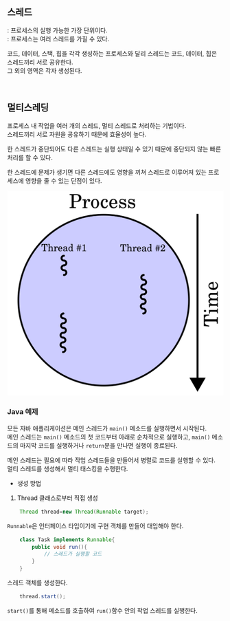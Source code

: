 ## 스레드
: 프로세스의 실행 가능한 가장 단위이다.  
: 프로세스는 여러 스레드를 가질 수 있다.  

코드, 데이터, 스택, 힙을 각각 생성하는 프로세스와 달리 스레드는 코드, 데이터, 힙은 스레드끼리 서로 공유한다.  
그 외의 영역은 각자 생성된다.  

<br/>

## 멀티스레딩
프로세스 내 작업을 여러 개의 스레드, 멀티 스레드로 처리하는 기법이다.  
스레드끼리 서로 자원을 공유하기 때문에 효율성이 높다.  

한 스레드가 중단되어도 다른 스레드는 실행 상태일 수 있기 때문에 중단되지 않는 빠른 처리를 할 수 있다.  

한 스레드에 문제가 생기면 다른 스레드에도 영향을 끼쳐 스레드로 이루어져 있는 프로세스에 영향을 줄 수 있는 단점이 있다.  

<img src="../image/multithread.png">

### Java 예제
모든 자바 애플리케이션은 메인 스레드가 `main()` 메소드를 실행하면서 시작된다.  
메인 스레드는 `main()` 메소드의 첫 코드부터 아래로 순차적으로 실행하고, `main()` 메소드의 마지막 코드를 실행하거나 `return`문을 만나면 실행이 종료된다.  

메인 스레드는 필요에 따라 작업 스레드들을 만들어서 병렬로 코드를 실행할 수 있다.  
멀티 스레드를 생성해서 멀티 태스킹을 수행한다.  

*  생성 방법
1. Thread 클래스로부터 직접 생성
```java
    Thread thread=new Thread(Runnable target);
```
`Runnable`은 인터페이스 타입이기에 구현 객체를 만들어 대입해야 한다.  

```java
    class Task implements Runnable{
        public void run(){
            // 스레드가 실행할 코드 
        }
    }
```
스레드 객체를 생성한다. 
```java
    thread.start();
```
`start()`를 통해 메소드를 호출하여 `run()`함수 안의 작업 스레드를 실행한다. 